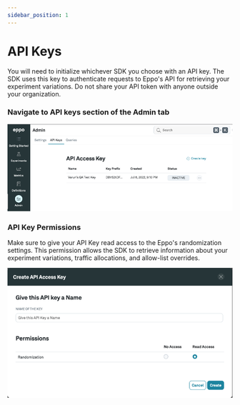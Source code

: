 ```yaml
---
sidebar_position: 1
---
```


# API Keys

You will need to initialize whichever SDK you choose with an API key. The SDK uses this key to authenticate requests to Eppo's API for retrieving your experiment variations. Do not share your API token with anyone outside your organization.

### Navigate to **API keys** section of the **Admin** tab
![generating-api-token-1](../../../static/img/connecting-data/api-key.png)

### API Key Permissions

Make sure to give your API Key read access to the Eppo's randomization settings. This permission allows the SDK to retrieve information about your experiment variations, traffic allocations, and allow-list overrides.

![api-key-permissions](../../../static/img/connecting-data/api-key-permissions.png)


